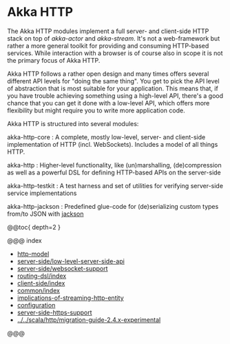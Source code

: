 <a id="http-java"></a>
# Akka HTTP

The Akka HTTP modules implement a full server- and client-side HTTP stack on top of *akka-actor* and *akka-stream*. It's
not a web-framework but rather a more general toolkit for providing and consuming HTTP-based services. While interaction
with a browser is of course also in scope it is not the primary focus of Akka HTTP.

Akka HTTP follows a rather open design and many times offers several different API levels for "doing the same thing".
You get to pick the API level of abstraction that is most suitable for your application.
This means that, if you have trouble achieving something using a high-level API, there's a good chance that you can get
it done with a low-level API, which offers more flexibility but might require you to write more application code.

Akka HTTP is structured into several modules:

akka-http-core
: A complete, mostly low-level, server- and client-side implementation of HTTP (incl. WebSockets).
Includes a model of all things HTTP.

akka-http
: Higher-level functionality, like (un)marshalling, (de)compression as well as a powerful DSL
for defining HTTP-based APIs on the server-side

akka-http-testkit
: A test harness and set of utilities for verifying server-side service implementations

akka-http-jackson
: Predefined glue-code for (de)serializing custom types from/to JSON with [jackson](https://github.com/FasterXML/jackson)


@@toc{ depth=2 }

@@@ index

* [http-model](http-model.md)
* [server-side/low-level-server-side-api](server-side/low-level-server-side-api.md)
* [server-side/websocket-support](server-side/websocket-support.md)
* [routing-dsl/index](routing-dsl/index.md)
* [client-side/index](client-side/index.md)
* [common/index](common/index.md)
* [implications-of-streaming-http-entity](implications-of-streaming-http-entity.md)
* [configuration](configuration.md)
* [server-side-https-support](server-side-https-support.md)
* [../../scala/http/migration-guide-2.4.x-experimental](../../scala/http/migration-guide-2.4.x-experimental.md)

@@@